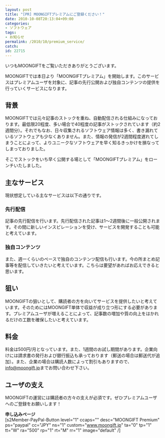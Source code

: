 ```yaml
---
layout: post
title: "[PR] MOONGIFTプレミアムにご登録ください！"
date: 2010-10-08T20:13:04+09:00
categories:
- ソフトウェア
tags: 
- お知らせ
permalink: /2010/10/premium_service/
catch: 
id: 22715
---
```

いつもMOONGIFTをご覧いただきありがとうございます。

  

MOONGIFTでは本日より「MOONGIFTプレミアム」を開始します。このサービスはプレミアムユーザを対象に、記事の先行公開および独自コンテンツの提供を行っていくサービスになります。

  

## 背景
  

MOONGIFTでは元々記事のストックを重ね、自動配信される仕組みになっております。最低限20程度、多い場合で40程度の記事がストックされています（約2週間分）。それでもなお、日々収集されるソフトウェア情報は多く、書き漏れているソフトウェアも少なくありません。また、情報の発信が2週間程度遅れてしまうことによって、よりユニークなソフトウェアを早く知るきっかけを損なってしまっておりました。

  

そこでストックをいち早く公開する場として「MOONGIFTプレミアム」をローンチいたしました。

  

## 主なサービス
  

現状想定している主なサービスは以下の通りです。

  

### 先行配信
  

記事の先行配信を行います。先行配信された記事は1〜2週間後に一般公開されます。その間に新しいインスピレーションを受け、サービスを開発することも可能と考えています。

  

### 独自コンテンツ
  

また、週一くらいのペースで独自のコンテンツ配信も行います。今の所まとめ記事等を配信していきたいと考えています。こちらは要望があればお応えできると思います。

  

## 狙い
  

MOONGIFTの狙いとして、購読者の方を向いてサービスを提供したいと考えています。そのためにはMOONGIFT単体で収益が成り立つ形にする必要があります。プレミアムユーザが増えることによって、記事数の増加や質の向上をはかれるだけの工数を確保したいと考えています。

  

## 料金
  

料金は500円/月となっています。また、1週間のお試し期間があります。企業向けには請求書の発行および銀行振込も承っております（郵送の場合は郵送代が追加）。また、企業の場合は購読人数によって割引もありますので、[info@moongift.jp](mailto:info@moongift.jp)までお問い合わせ下さい。

  

## ユーザの支え
  

MOONGIFTの運営には購読者の方々の支えが必須です。ぜひプレミアムユーザへのご登録をお願いします！

  
**申し込みページ**  
[s2Member-PayPal-Button level="1" ccaps="" desc="MOONGIFT Premium" ps="paypal" cc="JPY" ns="1" custom="www.moongift.jp" ta="0" tp="1" tt="W" ra="500" rp="1" rt="M" rr="1" image="default" /]  
